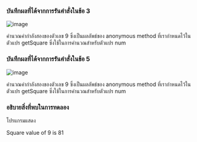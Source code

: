 ### บันทึกผลที่ได้จากการรันคำสั่งในข้อ 3
![image](https://github.com/Chaiyapa/03376836-OOP-2566-Lab-15/assets/144195729/9c190d80-cf14-43a1-9a87-69799211a04a)

คำนวณค่ากำลังสองของตัวเลข 9 ซึ่งเป็นผลลัพธ์ของ anonymous method ที่เรากำหนดไว้ในตัวแปร getSquare ซึ่งใช้ในการคำนวณสำหรับตัวแปร num

### บันทึกผลที่ได้จากการรันคำสั่งในข้อ 5
![image](https://github.com/Chaiyapa/03376836-OOP-2566-Lab-15/assets/144195729/927b1f17-e28d-4190-a2c0-3f15a69e78f3)

คำนวณค่ากำลังสองของตัวเลข 9 ซึ่งเป็นผลลัพธ์ของ anonymous method ที่เรากำหนดไว้ในตัวแปร getSquare ซึ่งใช้ในการคำนวณสำหรับตัวแปร num

### อธิบายสิ่งที่พบในการทดลอง
โปรแกรมแสดง

Square value of 9 is 81
